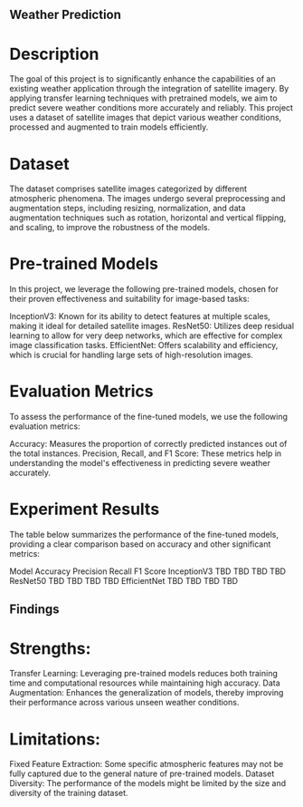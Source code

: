 ## Weather Prediction

# Description

The goal of this project is to significantly enhance the capabilities of an existing weather application through the integration of satellite imagery. By applying transfer learning techniques with pretrained models, we aim to predict severe weather conditions more accurately and reliably. This project uses a dataset of satellite images that depict various weather conditions, processed and augmented to train models efficiently.

# Dataset

The dataset comprises satellite images categorized by different atmospheric phenomena. The images undergo several preprocessing and augmentation steps, including resizing, normalization, and data augmentation techniques such as rotation, horizontal and vertical flipping, and scaling, to improve the robustness of the models.

# Pre-trained Models

In this project, we leverage the following pre-trained models, chosen for their proven effectiveness and suitability for image-based tasks:

InceptionV3: Known for its ability to detect features at multiple scales, making it ideal for detailed satellite images.
ResNet50: Utilizes deep residual learning to allow for very deep networks, which are effective for complex image classification tasks.
EfficientNet: Offers scalability and efficiency, which is crucial for handling large sets of high-resolution images.

# Evaluation Metrics

To assess the performance of the fine-tuned models, we use the following evaluation metrics:

Accuracy: Measures the proportion of correctly predicted instances out of the total instances.
Precision, Recall, and F1 Score: These metrics help in understanding the model's effectiveness in predicting severe weather accurately.

# Experiment Results

The table below summarizes the performance of the fine-tuned models, providing a clear comparison based on accuracy and other significant metrics:

Model	    Accuracy	Precision	Recall	F1 Score
InceptionV3	 TBD	       TBD	     TBD	TBD
ResNet50	 TBD	       TBD	     TBD	TBD
EfficientNet TBD	       TBD	     TBD	TBD

## Findings

# Strengths:

Transfer Learning: Leveraging pre-trained models reduces both training time and computational resources while maintaining high accuracy.
Data Augmentation: Enhances the generalization of models, thereby improving their performance across various unseen weather conditions.

# Limitations:

Fixed Feature Extraction: Some specific atmospheric features may not be fully captured due to the general nature of pre-trained models.
Dataset Diversity: The performance of the models might be limited by the size and diversity of the training dataset.
